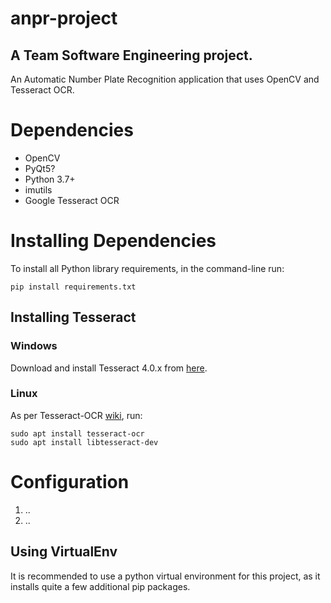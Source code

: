 
# anpr-project
## A Team Software Engineering project. 
An Automatic Number Plate Recognition application that uses OpenCV and Tesseract OCR.

# Dependencies

- OpenCV
- PyQt5?
- Python 3.7+
- imutils
- Google Tesseract OCR


# Installing Dependencies

To install all Python library requirements, in the command-line run:

    pip install requirements.txt

## Installing Tesseract

### Windows 

Download and install Tesseract 4.0.x from [here](https://github.com/UB-Mannheim/tesseract/wiki). 

### Linux 

As per Tesseract-OCR [wiki](https://github.com/tesseract-ocr/tesseract/wiki), run:
    
    sudo apt install tesseract-ocr
    sudo apt install libtesseract-dev

# Configuration
1. ..
2. ..


## Using VirtualEnv
It is recommended to use a python virtual environment for this project, as it installs quite a few additional pip packages.
